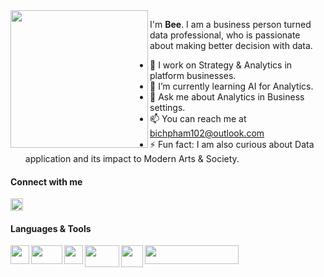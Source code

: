 <img src="https://user-images.githubusercontent.com/69351204/195255954-06e32af5-5686-460c-aaea-3dc9b0578ec5.jpg" width="220" align="left">

  I'm **Bee**. I am a business person turned data professional, who is passionate about making better decision with data.

  - 🔭 I work on Strategy & Analytics in platform businesses.
  - 🌱 I’m currently learning AI for Analytics. 
  - 💬 Ask me about Analytics in Business settings.
  - 📫 You can reach me at bichpham102@outlook.com 
  - ⚡ Fun fact: I am also curious about Data application and its impact to Modern Arts & Society. 




#### Connect with me 
<a href="https://www.linkedin.com/in/bee-bichpham/" target="_blank" rel="noopener noreferrer"><img src="https://cdn-icons-png.flaticon.com/512/174/174857.png" height="20" width="20"></a>



#### Languages & Tools
<img src="https://cdn3.iconfinder.com/data/icons/logos-and-brands-adobe/512/267_Python-512.png" align="left" width="30" height="30">
<img src="https://new.library.arizona.edu/sites/default/files/styles/featured_image/public/featured_media/rprogramming.png" align="left" width="50" height="30">
<img src="https://trino.io/assets/images/trino-logo/trino-ko_tiny-alt.svg" align="left" width="30" height="30">
<img src="https://www.vectorlogo.zone/logos/mysql/mysql-ar21.png" align="left" width="55" height="35">
<img src="https://pbs.twimg.com/profile_images/1268207088683020288/d9agkn4h_400x400.jpg" align="left" width="35">
<img src="https://assets-global.website-files.com/59d5e1f196577900017a24bc/601ff51dc4a4e02449eb4d6d_Google_Data_Studio_Logo_v2.png" align="left" width="150" height="30">





<!--
**bichpham102/bichpham102** is a ✨ _special_ ✨ repository because its `README.md` (this file) appears on your GitHub profile.

Here are some ideas to get you started:

- 🔭 I’m currently working on ...
- 🌱 I’m currently learning ...
- 👯 I’m looking to collaborate on ...
- 🤔 I’m looking for help with ...
- 💬 Ask me about ...
- 📫 How to reach me: ...
- 😄 Pronouns: ...
- ⚡ Fun fact: ...
-->
